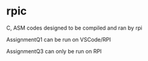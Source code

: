 # rpic
C, ASM codes designed to be compiled and ran by rpi

AssignmentQ1 can be run on VSCode/RPI

AssignmentQ3 can only be run on RPI
